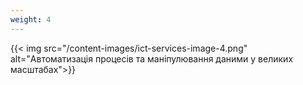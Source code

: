 ```yaml
---
weight: 4
---
```

{{< img src="/content-images/ict-services-image-4.png" alt="Автоматизація процесів та маніпулювання даними у великих масштабах">}}